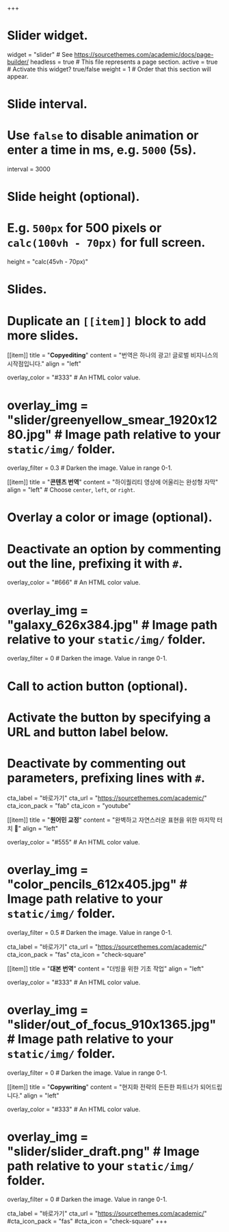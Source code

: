 +++
# Slider widget.
widget = "slider"  # See https://sourcethemes.com/academic/docs/page-builder/
headless = true  # This file represents a page section.
active = true  # Activate this widget? true/false
weight = 1  # Order that this section will appear.

# Slide interval.
# Use `false` to disable animation or enter a time in ms, e.g. `5000` (5s).
interval = 3000

# Slide height (optional).
# E.g. `500px` for 500 pixels or `calc(100vh - 70px)` for full screen.
height = "calc(45vh - 70px)"

# Slides.
# Duplicate an `[[item]]` block to add more slides.

[[item]]
  title = "**Copyediting**"
  content = "번역은 하나의 광고! 글로벌 비지니스의 시작점입니다."
  align = "left"

  overlay_color = "#333"  # An HTML color value.
  # overlay_img = "slider/greenyellow_smear_1920x1280.jpg"  # Image path relative to your `static/img/` folder.
  overlay_filter = 0.3  # Darken the image. Value in range 0-1.

[[item]]
  title = "**콘텐츠 번역**"
  content = "하이퀄리티 영상에 어울리는 완성형 자막"
  align = "left"  # Choose `center`, `left`, or `right`.

  # Overlay a color or image (optional).
  #   Deactivate an option by commenting out the line, prefixing it with `#`.
  overlay_color = "#666"  # An HTML color value.
  # overlay_img = "galaxy_626x384.jpg"  # Image path relative to your `static/img/` folder.
  overlay_filter = 0  # Darken the image. Value in range 0-1.

  # Call to action button (optional).
  #   Activate the button by specifying a URL and button label below.
  #   Deactivate by commenting out parameters, prefixing lines with `#`.
  cta_label = "바로가기"
  cta_url = "https://sourcethemes.com/academic/"
  cta_icon_pack = "fab"
  cta_icon = "youtube"

[[item]]
  title = "**원어민 교정**"
  content = "완벽하고 자연스러운 표현을 위한 마지막 터치 :100:"
  align = "left"

  overlay_color = "#555"  # An HTML color value.
  # overlay_img = "color_pencils_612x405.jpg"  # Image path relative to your `static/img/` folder.
  overlay_filter = 0.5  # Darken the image. Value in range 0-1.
  
  cta_label = "바로가기"
  cta_url = "https://sourcethemes.com/academic/"
  cta_icon_pack = "fas"
  cta_icon = "check-square"

[[item]]
  title = "**대본 번역**"
  content = "더빙을 위한 기초 작업"
  align = "left"

  overlay_color = "#333"  # An HTML color value.
  # overlay_img = "slider/out_of_focus_910x1365.jpg"  # Image path relative to your `static/img/` folder.
  overlay_filter = 0  # Darken the image. Value in range 0-1.
  
[[item]]
  title = "**Copywriting**"
  content = "현지화 전략의 든든한 파트너가 되어드립니다."
  align = "left"

  overlay_color = "#333"  # An HTML color value.
  # overlay_img = "slider/slider_draft.png"  # Image path relative to your `static/img/` folder.
  overlay_filter = 0  # Darken the image. Value in range 0-1.
  
  cta_label = "바로가기"
  cta_url = "https://sourcethemes.com/academic/"
  #cta_icon_pack = "fas"
  #cta_icon = "check-square"
+++
